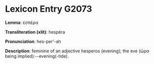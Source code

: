 # Lexicon Entry G2073

**Lemma**: ἑσπέρα

**Transliteration (xlit)**: hespéra

**Pronunciation**: hes-per'-ah

**Description**:
feminine of an adjective hesperos (evening); the eve (ὥρα being implied):--evening(-tide).
